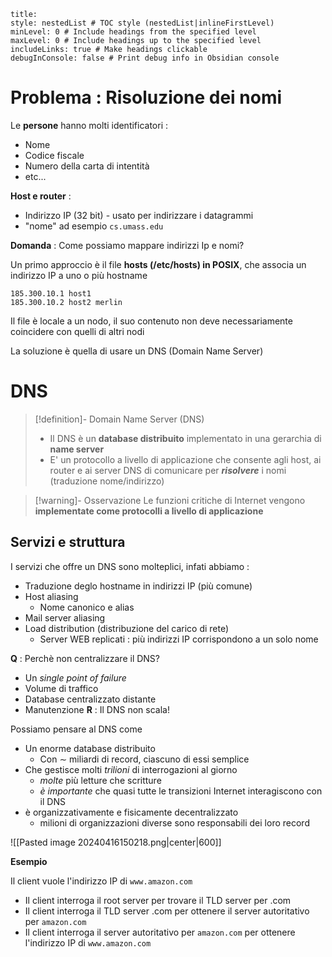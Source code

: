 ```table-of-contents
title: 
style: nestedList # TOC style (nestedList|inlineFirstLevel)
minLevel: 0 # Include headings from the specified level
maxLevel: 0 # Include headings up to the specified level
includeLinks: true # Make headings clickable
debugInConsole: false # Print debug info in Obsidian console
```
# Problema : Risoluzione dei nomi

Le **persone** hanno molti identificatori :
- Nome
- Codice fiscale
- Numero della carta di intentità
- etc...

**Host e router** :
- Indirizzo IP (32 bit) - usato per indirizzare i datagrammi
- "nome" ad esempio `cs.umass.edu`

**Domanda** : Come possiamo mappare indirizzi Ip e nomi?

Un primo approccio è il file **hosts (/etc/hosts) in POSIX**, che associa un indirizzo IP a uno o più hostname

```
185.300.10.1 host1
185.300.10.2 host2 merlin
```

Il file è locale a un nodo, il suo contenuto non deve necessariamente coincidere con quelli di altri nodi

La soluzione è quella di usare un DNS (Domain Name Server)

# DNS

>[!definition]- Domain Name Server (DNS)
>- Il DNS è un **database distribuito** implementato in una gerarchia di **name server**
>- E' un protocollo a livello di applicazione che consente agli host, ai router e ai server DNS di comunicare per _**risolvere**_ i nomi (traduzione nome/indirizzo)

>[!warning]- Osservazione
>Le funzioni critiche di Internet vengono **implementate come protocolli a livello di applicazione**

## Servizi e struttura

I servizi che offre un DNS sono molteplici, infati abbiamo :
- Traduzione deglo hostname in indirizzi IP (più comune)
- Host aliasing
	- Nome canonico e alias
- Mail server aliasing
- Load distribution (distribuzione del carico di rete)
	- Server WEB replicati : più indirizzi IP corrispondono a un solo nome

**Q** : Perchè non centralizzare il DNS?
- Un *single point of failure*
- Volume di traffico
- Database centralizzato distante
- Manutenzione
**R** : Il DNS non scala!

Possiamo pensare al DNS come

- Un enorme database distribuito
	- Con $\sim$ miliardi di record, ciascuno di essi semplice
- Che gestisce molti *trilioni* di interrogazioni al giorno
	- *molte* più letture che scritture
	- *è importante* che quasi tutte le transizioni Internet interagiscono con il DNS
- è organizzativamente e fisicamente decentralizzato
	- milioni di organizzazioni diverse sono responsabili dei loro record

![[Pasted image 20240416150218.png|center|600]]

**Esempio**

Il client vuole l'indirizzo IP di `www.amazon.com`
- Il client interroga il root server per trovare il TLD server per .com
- Il client interroga il TLD server .com per ottenere il server autoritativo per `amazon.com`
- Il client interroga il server autoritativo per `amazon.com` per ottenere l'indirizzo IP di `www.amazon.com`

